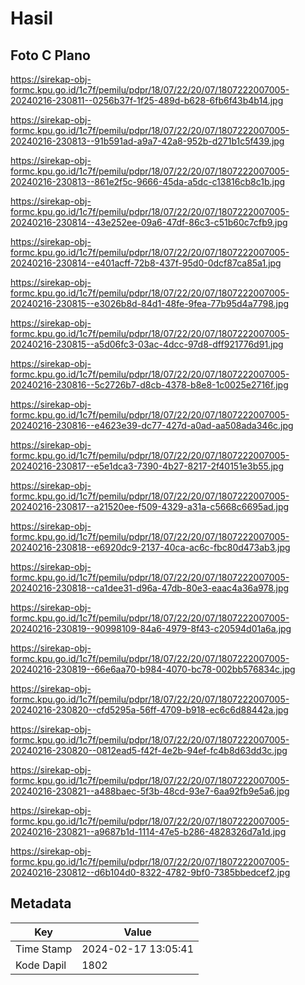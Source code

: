 # Hasil

## Foto C Plano

https://sirekap-obj-formc.kpu.go.id/1c7f/pemilu/pdpr/18/07/22/20/07/1807222007005-20240216-230811--0256b37f-1f25-489d-b628-6fb6f43b4b14.jpg

https://sirekap-obj-formc.kpu.go.id/1c7f/pemilu/pdpr/18/07/22/20/07/1807222007005-20240216-230813--91b591ad-a9a7-42a8-952b-d271b1c5f439.jpg

https://sirekap-obj-formc.kpu.go.id/1c7f/pemilu/pdpr/18/07/22/20/07/1807222007005-20240216-230813--861e2f5c-9666-45da-a5dc-c13816cb8c1b.jpg

https://sirekap-obj-formc.kpu.go.id/1c7f/pemilu/pdpr/18/07/22/20/07/1807222007005-20240216-230814--43e252ee-09a6-47df-86c3-c51b60c7cfb9.jpg

https://sirekap-obj-formc.kpu.go.id/1c7f/pemilu/pdpr/18/07/22/20/07/1807222007005-20240216-230814--e401acff-72b8-437f-95d0-0dcf87ca85a1.jpg

https://sirekap-obj-formc.kpu.go.id/1c7f/pemilu/pdpr/18/07/22/20/07/1807222007005-20240216-230815--e3026b8d-84d1-48fe-9fea-77b95d4a7798.jpg

https://sirekap-obj-formc.kpu.go.id/1c7f/pemilu/pdpr/18/07/22/20/07/1807222007005-20240216-230815--a5d06fc3-03ac-4dcc-97d8-dff921776d91.jpg

https://sirekap-obj-formc.kpu.go.id/1c7f/pemilu/pdpr/18/07/22/20/07/1807222007005-20240216-230816--5c2726b7-d8cb-4378-b8e8-1c0025e2716f.jpg

https://sirekap-obj-formc.kpu.go.id/1c7f/pemilu/pdpr/18/07/22/20/07/1807222007005-20240216-230816--e4623e39-dc77-427d-a0ad-aa508ada346c.jpg

https://sirekap-obj-formc.kpu.go.id/1c7f/pemilu/pdpr/18/07/22/20/07/1807222007005-20240216-230817--e5e1dca3-7390-4b27-8217-2f40151e3b55.jpg

https://sirekap-obj-formc.kpu.go.id/1c7f/pemilu/pdpr/18/07/22/20/07/1807222007005-20240216-230817--a21520ee-f509-4329-a31a-c5668c6695ad.jpg

https://sirekap-obj-formc.kpu.go.id/1c7f/pemilu/pdpr/18/07/22/20/07/1807222007005-20240216-230818--e6920dc9-2137-40ca-ac6c-fbc80d473ab3.jpg

https://sirekap-obj-formc.kpu.go.id/1c7f/pemilu/pdpr/18/07/22/20/07/1807222007005-20240216-230818--ca1dee31-d96a-47db-80e3-eaac4a36a978.jpg

https://sirekap-obj-formc.kpu.go.id/1c7f/pemilu/pdpr/18/07/22/20/07/1807222007005-20240216-230819--90998109-84a6-4979-8f43-c20594d01a6a.jpg

https://sirekap-obj-formc.kpu.go.id/1c7f/pemilu/pdpr/18/07/22/20/07/1807222007005-20240216-230819--66e6aa70-b984-4070-bc78-002bb576834c.jpg

https://sirekap-obj-formc.kpu.go.id/1c7f/pemilu/pdpr/18/07/22/20/07/1807222007005-20240216-230820--cfd5295a-56ff-4709-b918-ec6c6d88442a.jpg

https://sirekap-obj-formc.kpu.go.id/1c7f/pemilu/pdpr/18/07/22/20/07/1807222007005-20240216-230820--0812ead5-f42f-4e2b-94ef-fc4b8d63dd3c.jpg

https://sirekap-obj-formc.kpu.go.id/1c7f/pemilu/pdpr/18/07/22/20/07/1807222007005-20240216-230821--a488baec-5f3b-48cd-93e7-6aa92fb9e5a6.jpg

https://sirekap-obj-formc.kpu.go.id/1c7f/pemilu/pdpr/18/07/22/20/07/1807222007005-20240216-230821--a9687b1d-1114-47e5-b286-4828326d7a1d.jpg

https://sirekap-obj-formc.kpu.go.id/1c7f/pemilu/pdpr/18/07/22/20/07/1807222007005-20240216-230812--d6b104d0-8322-4782-9bf0-7385bbedcef2.jpg


## Metadata

| Key        | Value               |
| ---------- | ------------------- |
| Time Stamp | 2024-02-17 13:05:41 |
| Kode Dapil | 1802                |



